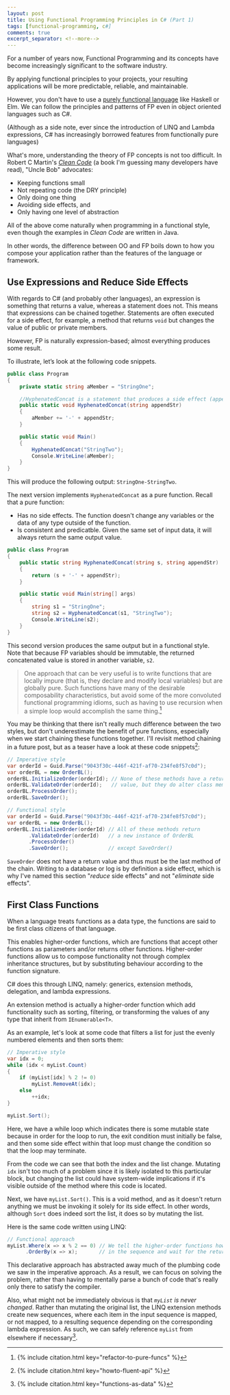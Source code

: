 ```yaml
---
layout: post
title: Using Functional Programming Principles in C# (Part 1)
tags: [functional-programming, c#]
comments: true
excerpt_separator: <!--more-->
---
```


For a number of years now, Functional Programming and its concepts have become increasingly significant to the software industry.

By applying functional principles to your projects, your resulting applications will be more predictable, reliable, and maintainable.

<!--more-->

However, you don't have to use a [purely functional language](https://en.wikipedia.org/wiki/List_of_programming_languages_by_type#Functional_languages) like Haskell or Elm. We can follow the principles and patterns of FP even in object oriented languages such as C#.

(Although as a side note, ever since the introduction of LINQ and Lambda expressions, C# has increasingly borrowed features from functionally pure languages)

What's more, understanding the theory of FP concepts is not too difficult. In Robert C Martin's [*Clean Code*](https://www.amazon.co.uk/dp/0132350882/) (a book I'm guessing many developers have read), "Uncle Bob" advocates:
- Keeping functions small
- Not repeating code (the DRY principle)
- Only doing one thing
- Avoiding side effects, and
- Only having one level of abstraction

All of the above come naturally when programming in a functional style, even though the examples in *Clean Code* are written in Java.

In other words, the difference between OO and FP boils down to how you compose your application rather than the features of the language or framework.


## Use Expressions and Reduce Side Effects

With regards to C# (and probably other languages), an expression is something that returns a value, whereas a statement does not. This means that expressions can be chained together. Statements are often executed for a side effect, for example, a method that returns `void` but changes the value of public or private members.

However, FP is naturally expression-based; almost everything produces some result.

To illustrate, let’s look at the following code snippets.

```c#
public class Program
{
    private static string aMember = "StringOne";

    //HyphenatedConcat is a statement that produces a side effect (appending to aMember)
    public static void HyphenatedConcat(string appendStr)
    {
        aMember += '-' + appendStr;
    }

    public static void Main()
    {
        HyphenatedConcat("StringTwo");
        Console.WriteLine(aMember);
    }
}
```
This will produce the following output: `StringOne-StringTwo`.

The next version implements `HyphenatedConcat` as a pure function. Recall that a pure function:
- Has no side effects. The function doesn't change any variables or the data of any type outside of the function.
- Is consistent and predicatble. Given the same set of input data, it will always return the same output value.

```c#
public class Program
{
    public static string HyphenatedConcat(string s, string appendStr)
    {
        return (s + '-' + appendStr);
    }

    public static void Main(string[] args)
    {
        string s1 = "StringOne";
        string s2 = HyphenatedConcat(s1, "StringTwo");
        Console.WriteLine(s2);
    }
}
```

This second version produces the same output but in a functional style. Note that because FP variables should be immutable, the returned concatenated value is stored in another variable, `s2`.

> One approach that can be very useful is to write functions that are locally impure (that is, they declare and modify local variables) but are globally pure. Such functions have many of the desirable composability characteristics, but avoid some of the more convoluted functional programming idioms, such as having to use recursion when a simple loop would accomplish the same thing.[^1]

You may be thinking that there isn't really much difference between the two styles, but don't underestimate the benefit of pure functions, especially when we start chaining these functions together. I'll revisit method chaining in a future post, but as a teaser have a look at these code snippets[^2]:

```c#
// Imperative style
var orderId = Guid.Parse("9043f30c-446f-421f-af70-234fe8f57c0d");
var orderBL = new OrderBL();
orderBL.InitializeOrder(orderId); // None of these methods have a return
orderBL.ValidateOrder(orderId);   // value, but they do alter class members
orderBL.ProcessOrder();
orderBL.SaveOrder();
```

```c#
// Functional style
var orderId = Guid.Parse("9043f30c-446f-421f-af70-234fe8f57c0d");
var orderBL = new OrderBL();
orderBL.InitializeOrder(orderId) // All of these methods return
       .ValidateOrder(orderId)   // a new instance of OrderBL
       .ProcessOrder()
       .SaveOrder();             // except SaveOrder()
```

`SaveOrder` does not have a return value and thus must be the last method of the chain. Writing to a database or log is by definition a side effect, which is why I've named this section "*reduce* side effects" and not "*eliminate* side effects".

## First Class Functions

When a language treats functions as a data type, the functions are said to be first class citizens of that language.

This enables higher-order functions, which are functions that accept other functions as parameters and/or returns other functions. Higher-order functions allow us to compose functionality not through complex inheritance structures, but by substituting behaviour according to the function signature.

C# does this through LINQ, namely: generics, extension methods, delegation, and lambda expressions.

An extension method is actually a higher-order function which add functionality such as sorting, filtering, or transforming the values of any type that inherit from `IEnumerable<T>`.

As an example, let's look at some code that filters a list for just the evenly numbered elements and then sorts them:

```c#
// Imperative style
var idx = 0;
while (idx < myList.Count)
{
    if (myList[idx] % 2 != 0)
        myList.RemoveAt(idx);
    else
        ++idx;
}

myList.Sort();
```

Here, we have a while loop which indicates there is some mutable state because in order for the loop to run, the exit condition must initially be false, and then some side effect within that loop must change the condition so that the loop may terminate.

From the code we can see that both the index and the list change. Mutating `idx` isn't too much of a problem since it is likely isolated to this particular block, but changing the list could have system-wide implications if it's visible outside of the method where this code is located.

Next, we have `myList.Sort()`. This is a void method, and as it doesn't return anything we must be invoking it solely for its side effect. In other words, although `Sort` does indeed sort the list, it does so by mutating the list.

Here is the same code written using LINQ:

```c#
// Functional approach
myList.Where(x => x % 2 == 0) // We tell the higher-order functions how to handle each element 
      .OrderBy(x => x);       // in the sequence and wait for the return values.
```

This declarative approach has abstracted away much of the plumbing code we saw in the imperative approach. As a result, we can focus on solving the problem, rather than having to mentally parse a bunch of code that's really only there to satisfy the compiler.

Also, what might not be immediately obvious is that *`myList` is never changed*. Rather than mutating the original list, the LINQ extension methods create new sequences, where each item in the input sequence is mapped, or not mapped, to a resulting sequence depending on the corresponding lambda expression. As such, we can safely reference `myList` from elsewhere if necessary[^3].

[^1]: {% include citation.html key="refactor-to-pure-funcs" %}
[^2]: {% include citation.html key="howto-fluent-api" %}
[^3]: {% include citation.html key="functions-as-data" %}
